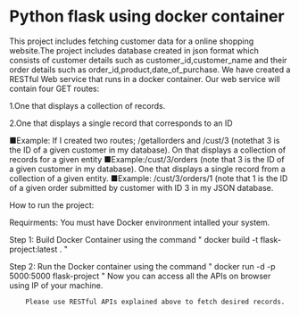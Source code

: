 # Python flask using docker container

This project includes fetching customer data for a online shopping website.The project includes database created in json format which consists of customer details such as customer_id,customer_name and their order details such as order_id,product,date_of_purchase.
We have created a RESTful Web service that runs in a docker container.
Our web service will contain four GET routes:

1.One that displays a collection of records.

2.One that displays a single record that corresponds to an ID

■Example:​ If I created two routes; /getallorders and /cust/3 (notethat 3 is the ID of a given customer in my database).
On that displays a collection of records for a given entity
■Example:​ /cust/3/orders (note that 3 is the ID of a given customer in my database). 
One that displays a single record from a collection of a given entity.
■Example:​ /cust/3/orders/1 (note that 1 is the ID of a given order submitted by customer with ID 3 in my JSON database.

How to run the project:

Requirments:
You must have Docker environment intalled your system.


Step 1: Build Docker Container using the command " docker build -t flask-project:latest . "


Step 2: Run the Docker container using the command " docker run -d -p 5000:5000 flask-project "
        Now you can access all the APIs on browser using IP of your machine.
        
        
        Please use RESTful APIs explained above to fetch desired records. 




